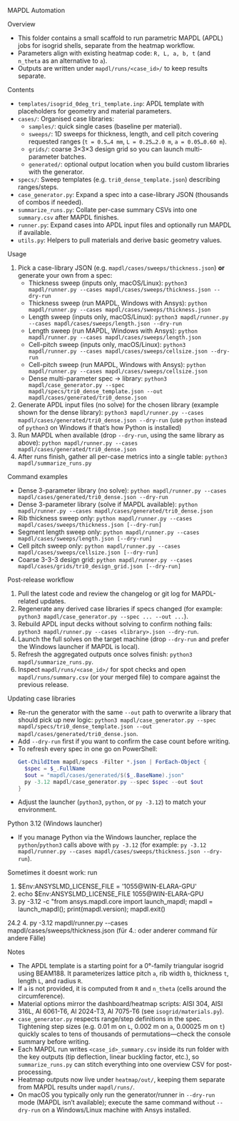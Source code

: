 MAPDL Automation

Overview
- This folder contains a small scaffold to run parametric MAPDL (APDL) jobs for isogrid shells, separate from the heatmap workflow.
- Parameters align with existing heatmap code: `R, L, a, b, t` (and `n_theta` as an alternative to `a`).
- Outputs are written under `mapdl/runs/<case_id>/` to keep results separate.

Contents
- `templates/isogrid_0deg_tri_template.inp`: APDL template with placeholders for geometry and material parameters.
- `cases/`: Organised case libraries:
  - `samples/`: quick single cases (baseline per material).
  - `sweeps/`: 1D sweeps for thickness, length, and cell pitch covering requested ranges (`t = 0.5…4 mm`, `L = 0.25…2.0 m`, `a = 0.05…0.60 m`).
  - `grids/`: coarse 3×3×3 design grid so you can launch multi-parameter batches.
  - `generated/`: optional output location when you build custom libraries with the generator.
- `specs/`: Sweep templates (e.g. `tri0_dense_template.json`) describing ranges/steps.
- `case_generator.py`: Expand a spec into a case-library JSON (thousands of combos if needed).
- `summarize_runs.py`: Collate per-case summary CSVs into one `summary.csv` after MAPDL finishes.
- `runner.py`: Expand cases into APDL input files and optionally run MAPDL if available.
- `utils.py`: Helpers to pull materials and derive basic geometry values.

Usage
1) Pick a case-library JSON (e.g. `mapdl/cases/sweeps/thickness.json`) **or** generate your own from a spec:
   - Thickness sweep (inputs only, macOS/Linux): `python3 mapdl/runner.py --cases mapdl/cases/sweeps/thickness.json --dry-run`
   - Thickness sweep (run MAPDL, Windows with Ansys): `python mapdl/runner.py --cases mapdl/cases/sweeps/thickness.json`
   - Length sweep (inputs only, macOS/Linux): `python3 mapdl/runner.py --cases mapdl/cases/sweeps/length.json --dry-run`
   - Length sweep (run MAPDL, Windows with Ansys): `python mapdl/runner.py --cases mapdl/cases/sweeps/length.json`
   - Cell-pitch sweep (inputs only, macOS/Linux): `python3 mapdl/runner.py --cases mapdl/cases/sweeps/cellsize.json --dry-run`
   - Cell-pitch sweep (run MAPDL, Windows with Ansys): `python mapdl/runner.py --cases mapdl/cases/sweeps/cellsize.json`
   - Dense multi-parameter spec → library: `python3 mapdl/case_generator.py --spec mapdl/specs/tri0_dense_template.json --out mapdl/cases/generated/tri0_dense.json`
2) Generate APDL input files (no solve) for the chosen library (example shown for the dense library):
   `python3 mapdl/runner.py --cases mapdl/cases/generated/tri0_dense.json --dry-run`
   (use `python` instead of `python3` on Windows if that’s how Python is installed)
3) Run MAPDL when available (drop `--dry-run`, using the same library as above):
   `python mapdl/runner.py --cases mapdl/cases/generated/tri0_dense.json`
4) After runs finish, gather all per-case metrics into a single table:
   `python3 mapdl/summarize_runs.py`

Command examples
- Dense 3-parameter library (no solve): `python mapdl/runner.py --cases mapdl/cases/generated/tri0_dense.json --dry-run`
- Dense 3-parameter library (solve if MAPDL available): `python mapdl/runner.py --cases mapdl/cases/generated/tri0_dense.json`
- Rib thickness sweep only: `python mapdl/runner.py --cases mapdl/cases/sweeps/thickness.json [--dry-run]`
- Segment length sweep only: `python mapdl/runner.py --cases mapdl/cases/sweeps/length.json [--dry-run]`
- Cell pitch sweep only: `python mapdl/runner.py --cases mapdl/cases/sweeps/cellsize.json [--dry-run]`
- Coarse 3-3-3 design grid: `python mapdl/runner.py --cases mapdl/cases/grids/tri0_design_grid.json [--dry-run]`

Post-release workflow
1. Pull the latest code and review the changelog or git log for MAPDL-related updates.
2. Regenerate any derived case libraries if specs changed (for example: `python3 mapdl/case_generator.py --spec ... --out ...`).
3. Rebuild APDL input decks without solving to confirm nothing fails: `python3 mapdl/runner.py --cases <library>.json --dry-run`.
4. Launch the full solves on the target machine (drop `--dry-run` and prefer the Windows launcher if MAPDL is local).
5. Refresh the aggregated outputs once solves finish: `python3 mapdl/summarize_runs.py`.
6. Inspect `mapdl/runs/<case_id>/` for spot checks and open `mapdl/runs/summary.csv` (or your merged file) to compare against the previous release.

Updating case libraries
- Re-run the generator with the same `--out` path to overwrite a library that should pick up new logic: `python3 mapdl/case_generator.py --spec mapdl/specs/tri0_dense_template.json --out mapdl/cases/generated/tri0_dense.json`.
- Add `--dry-run` first if you want to confirm the case count before writing.
- To refresh every spec in one go on PowerShell:
  ```powershell
  Get-ChildItem mapdl/specs -Filter *.json | ForEach-Object {
    $spec = $_.FullName
    $out = "mapdl/cases/generated/$($_.BaseName).json"
    py -3.12 mapdl/case_generator.py --spec $spec --out $out
  }
  ```
- Adjust the launcher (`python3`, `python`, or `py -3.12`) to match your environment.

Python 3.12 (Windows launcher)
- If you manage Python via the Windows launcher, replace the `python`/`python3` calls above with `py -3.12` (for example: `py -3.12 mapdl/runner.py --cases mapdl/cases/sweeps/thickness.json --dry-run`).

Sometimes it doesnt work: run
1. $Env:ANSYSLMD_LICENSE_FILE = '1055@WIN-ELARA-GPU'
2. echo $Env:ANSYSLMD_LICENSE_FILE
1055@WIN-ELARA-GPU
3. py -3.12 -c "from ansys.mapdl.core import launch_mapdl; mapdl = launch_mapdl(); print(mapdl.version); mapdl.exit()
>> 
24.2
4. py -3.12 mapdl/runner.py --cases mapdl/cases/sweeps/thickness.json 
(für 4.: oder anderer command für andere Fälle)

Notes
- The APDL template is a starting point for a 0°-family triangular isogrid using BEAM188. It parameterizes lattice pitch `a`, rib width `b`, thickness `t`, length `L`, and radius `R`.
- If `a` is not provided, it is computed from `R` and `n_theta` (cells around the circumference).
- Material options mirror the dashboard/heatmap scripts: AISI 304, AISI 316L, Al 6061-T6, Al 2024-T3, Al 7075-T6 (see `isogrid/materials.py`).
- `case_generator.py` respects range/step definitions in the spec. Tightening step sizes (e.g. 0.01 m on `L`, 0.002 m on `a`, 0.00025 m on `t`) quickly scales to tens of thousands of permutations—check the console summary before writing.
- Each MAPDL run writes `<case_id>_summary.csv` inside its run folder with the key outputs (tip deflection, linear buckling factor, etc.), so `summarize_runs.py` can stitch everything into one overview CSV for post-processing.
- Heatmap outputs now live under `heatmap/out/`, keeping them separate from MAPDL results under `mapdl/runs/`.
- On macOS you typically only run the generator/runner in `--dry-run` mode (MAPDL isn’t available); execute the same command without `--dry-run` on a Windows/Linux machine with Ansys installed.
